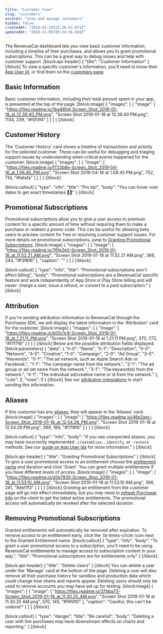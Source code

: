 ```yaml
---
title: "Customer View"
slug: "customers"
excerpt: "View and manage customers"
hidden: false
createdAt: "2019-01-16T23:26:53.071Z"
updatedAt: "2019-11-05T20:24:36.684Z"
---
```

The RevenueCat dashboard lets you view basic customer information, including a timeline of their purchases, and allows you to grant promotional subscriptions. This can be a great way to debug issues and help with customer support.
[block:api-header]
{
  "title": "Customer Information"
}
[/block]
To view a specific customer's information, you'll need to know their [App User Id](doc:user-ids), or find them on the [customers page](https://app.revenuecat.com/customers/).

## Basic Information
Basic customer information, including their total amount spent in your app, is presented at the top of the page.
[block:image]
{
  "images": [
    {
      "image": [
        "https://files.readme.io/1ba4804-Screen_Shot_2019-01-18_at_12.39.40_PM.png",
        "Screen Shot 2019-01-18 at 12.39.40 PM.png",
        1134,
        239,
        "#f0f3f4"
      ]
    }
  ]
}
[/block]
## Customer History
The 'Customer History' card shows a timeline of transactions and activity for the selected customer. These can be useful for debugging and triaging support issues by understanding when critical events happened for the customer.
[block:image]
{
  "images": [
    {
      "image": [
        "https://files.readme.io/f723b8e-Screen_Shot_2019-04-16_at_1.08.45_PM.png",
        "Screen Shot 2019-04-16 at 1.08.45 PM.png",
        752,
        714,
        "#fafafa"
      ]
    }
  ]
}
[/block]

[block:callout]
{
  "type": "info",
  "title": "Pro tip!",
  "body": "You can hover over dates to get exact timestamps 🕵️‍♂️"
}
[/block]
## Promotional Subscriptions
Promotional subscriptions allow you to give a user access to premium content for a specific amount of time without requiring them to make a purchase or redeem a promo code. This can be useful for allowing beta users to preview content for free or resolving customer support issues. For more details on promotional subscriptions, jump to [Granting Promotional Subscriptions](customers#section-granting-promotional-subscriptions).
[block:image]
{
  "images": [
    {
      "image": [
        "https://files.readme.io/76fe2e0-Screen_Shot_2019-01-18_at_11.52.21_AM.png",
        "Screen Shot 2019-01-18 at 11.52.21 AM.png",
        366,
        243,
        "#f3f6f6"
      ],
      "caption": ""
    }
  ]
}
[/block]

[block:callout]
{
  "type": "info",
  "title": "Promotional subscriptions won't affect billing",
  "body": "Promotional subscriptions are a RevenueCat specific feature and work independently of App Store or Play Store billing and will never: charge a user, issue a refund, or convert to a paid subscription."
}
[/block]
## Attribution
If you're sending attribution information to RevenueCat through the Purchases SDK, we will display the latest information in the 'Attribution' card for the customer.
[block:image]
{
  "images": [
    {
      "image": [
        "https://files.readme.io/b05c1c9-Screen_Shot_2019-01-18_at_1.21.11_PM.png",
        "Screen Shot 2019-01-18 at 1.21.11 PM.png",
        370,
        272,
        "#f7f7f8"
      ]
    }
  ]
}
[/block]
Below are the possible attribution fields displayed:
[block:parameters]
{
  "data": {
    "h-0": "Name",
    "h-1": "Description",
    "0-0": "Network",
    "4-0": "Creative",
    "1-0": "Campaign",
    "2-0": "Ad Group",
    "3-0": "Keywords",
    "0-1": "The ad network, such as Apple Search Ads or Facebook.",
    "1-1": "The campaign name from the network.",
    "2-1": "The ad group or ad set name from the network.",
    "3-1": "The keyword(s) from the network.",
    "4-1": "The individual ad/creative name or id from the network."
  },
  "cols": 2,
  "rows": 5
}
[/block]
See our [attribution integrations](doc:attribution) to start sending this information.


## Aliases
If this customer has any [aliases](doc:user-ids#section-convert-anonymous-user-to-identifiable-user), they will appear in the 'Aliases' card.
[block:image]
{
  "images": [
    {
      "image": [
        "https://files.readme.io/46e2aec-Screen_Shot_2019-01-18_at_12.54.28_PM.png",
        "Screen Shot 2019-01-18 at 12.54.28 PM.png",
        369,
        189,
        "#f7f8f8"
      ]
    }
  ]
}
[/block]

[block:callout]
{
  "type": "info",
  "body": "If you see unexpected aliases, you may have incorrectly implemented `.createAlias`, `.identify`, or `.restore` methods. See our [guide on App User Ids](doc:user-ids) for more information."
}
[/block]

[block:api-header]
{
  "title": "Granting Promotional Subscriptions"
}
[/block]
To give a user promotional access to an entitlement choose the [entitlement name](doc:entitlements) and duration and click 'Grant'. You can grant multiple entitlements if you have different levels of access.
[block:image]
{
  "images": [
    {
      "image": [
        "https://files.readme.io/d3e7835-Screen_Shot_2019-01-18_at_11.53.10_AM.png",
        "Screen Shot 2019-01-18 at 11.53.10 AM.png",
        366,
        241,
        "#ebf1f3"
      ]
    }
  ]
}
[/block]
Granting an entitlement from the customer page will go into effect immediately, but you may need to [refresh Purchaser Info](doc:getting-started-1#section-get-subscription-status) on the client to get the latest active entitlements. The promotional access will automatically be revoked after the selected duration.

## Removing Promotional Subscriptions
Granted entitlements will automatically be removed after expiration. To remove access to an entitlement early, click the :fa-times-circle: icon next to the Granted Entitlement name.
[block:callout]
{
  "type": "info",
  "body": "To grant a user promotional access to a subscription, you'll need to be using RevenueCat entitlements to manage access to subscription content in your app.",
  "title": "Promotional subscriptions are for entitlements only"
}
[/block]

[block:api-header]
{
  "title": "Delete Users"
}
[/block]
You can delete a user under the 'Manage' card at the bottom of the page. Deleting a user will also remove all their purchase history for sandbox and production data which could change how charts and reports appear. Deleting users should only be used to remove accounts you may have set up for testing.
[block:image]
{
  "images": [
    {
      "image": [
        "https://files.readme.io/37bba73-Screen_Shot_2019-01-18_at_11.30.25_AM.png",
        "Screen Shot 2019-01-18 at 11.30.25 AM.png",
        370,
        145,
        "#f9f0f0"
      ],
      "caption": "Careful, this can't be undone!"
    }
  ]
}
[/block]

[block:callout]
{
  "type": "danger",
  "title": "Be careful!",
  "body": "Deleting a user with live purchases may have downstream effects on charts and reporting."
}
[/block]
